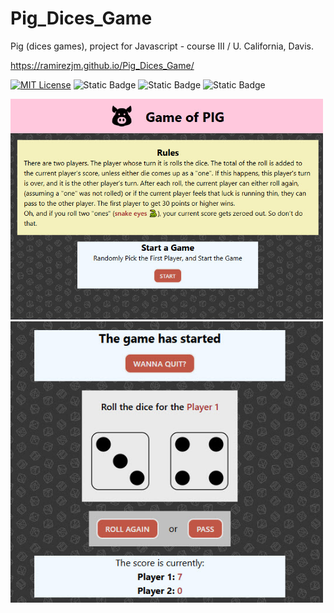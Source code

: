 # Pig_Dices_Game
Pig (dices games), project for Javascript - course III / U. California, Davis.

https://ramirezjm.github.io/Pig_Dices_Game/

[![MIT License](https://img.shields.io/badge/License-MIT-green.svg)](https://choosealicense.com/licenses/mit/)
![Static Badge](https://img.shields.io/badge/HTML5-%23f06529)
![Static Badge](https://img.shields.io/badge/CSS3-%232965f1)
![Static Badge](https://img.shields.io/badge/Javascript-%23f0db4f)

<img src="./assets/images/screen1.jpg" width=500> <img src="./assets/images/screen2.jpg" width=500>
